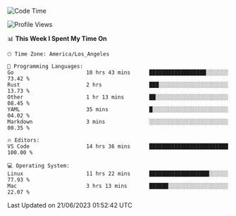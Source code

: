 <!--START_SECTION:waka-->
![Code Time](http://img.shields.io/badge/Code%20Time-441%20hrs%209%20mins-blue)

![Profile Views](http://img.shields.io/badge/Profile%20Views-0-blue)

📊 **This Week I Spent My Time On** 

```text
🕑︎ Time Zone: America/Los_Angeles

💬 Programming Languages: 
Go                       10 hrs 43 mins      ██████████████████░░░░░░░   73.42 % 
Rust                     2 hrs               ███░░░░░░░░░░░░░░░░░░░░░░   13.73 % 
Other                    1 hr 13 mins        ██░░░░░░░░░░░░░░░░░░░░░░░   08.45 % 
YAML                     35 mins             █░░░░░░░░░░░░░░░░░░░░░░░░   04.02 % 
Markdown                 3 mins              ░░░░░░░░░░░░░░░░░░░░░░░░░   00.35 % 

🔥 Editors: 
VS Code                  14 hrs 36 mins      █████████████████████████   100.00 % 

💻 Operating System: 
Linux                    11 hrs 22 mins      ███████████████████░░░░░░   77.93 % 
Mac                      3 hrs 13 mins       ██████░░░░░░░░░░░░░░░░░░░   22.07 % 
```


 Last Updated on 21/06/2023 01:52:42 UTC
<!--END_SECTION:waka-->
